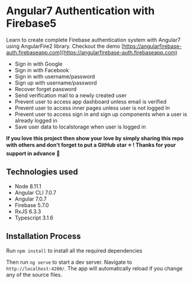 # Angular7 Authentication with Firebase5

Learn to create complete Firebase authentication system with Angular7 using AngularFire2 library. Checkout the demo [https://angularfirebase-auth.firebaseapp.com](https://angularfirebase-auth.firebaseapp.com)

- Sign in with Google
- Sign in with Facebook
- Sign in with username/password
- Sign up with username/password
- Recover forget password
- Send verification mail to a newly created user
- Prevent user to access app dashboard unless email is verified
- Prevent user to access inner pages unless user is not logged In
- Prevent user to access sign in and sign up components when a user is already logged in
- Save user data to localstorage when user is logged in



**If you love this project then show your love by simply sharing this repo with others and don't forget to put a GitHub star ⭐ ! Thanks for your support in advance** :pray:



## Technologies used
- Node 8.11.1
- Angular CLI 7.0.7
- Angular 7.0.7
- Firebase 5.7.0
- RxJS 6.3.3
- Typescript 3.1.6



## Installation Process
Run `npm install` to install all the required dependencies

Then run `ng serve` to start a dev server. Navigate to `http://localhost:4200/`. The app will automatically reload if you change any of the source files.
